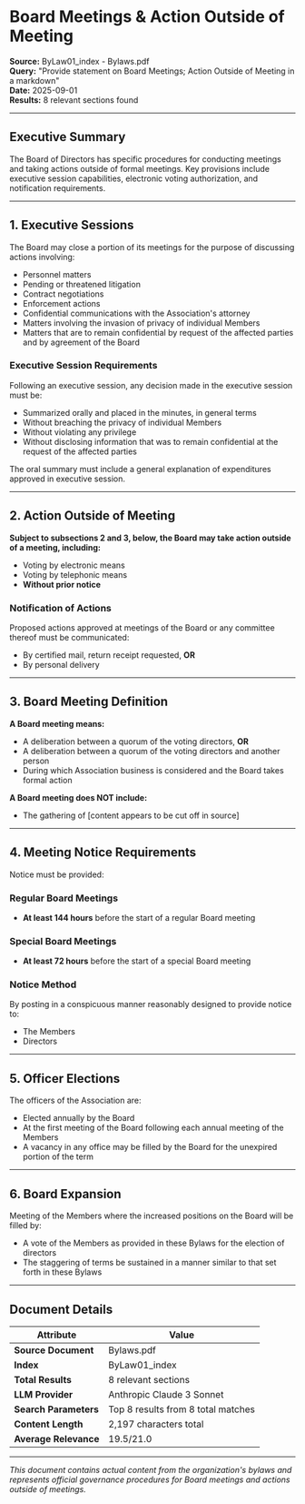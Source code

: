 # Board Meetings & Action Outside of Meeting

**Source:** ByLaw01_index - Bylaws.pdf  
**Query:** "Provide statement on Board Meetings; Action Outside of Meeting in a markdown"  
**Date:** 2025-09-01  
**Results:** 8 relevant sections found

---

## Executive Summary

The Board of Directors has specific procedures for conducting meetings and taking actions outside of formal meetings. Key provisions include executive session capabilities, electronic voting authorization, and notification requirements.

---

## 1. Executive Sessions

The Board may close a portion of its meetings for the purpose of discussing actions involving:

- Personnel matters
- Pending or threatened litigation
- Contract negotiations
- Enforcement actions
- Confidential communications with the Association's attorney
- Matters involving the invasion of privacy of individual Members
- Matters that are to remain confidential by request of the affected parties and by agreement of the Board

### Executive Session Requirements

Following an executive session, any decision made in the executive session must be:
- Summarized orally and placed in the minutes, in general terms
- Without breaching the privacy of individual Members
- Without violating any privilege
- Without disclosing information that was to remain confidential at the request of the affected parties

The oral summary must include a general explanation of expenditures approved in executive session.

---

## 2. Action Outside of Meeting

**Subject to subsections 2 and 3, below, the Board may take action outside of a meeting, including:**

- Voting by electronic means
- Voting by telephonic means
- **Without prior notice**

### Notification of Actions

Proposed actions approved at meetings of the Board or any committee thereof must be communicated:
- By certified mail, return receipt requested, **OR**
- By personal delivery

---

## 3. Board Meeting Definition

**A Board meeting means:**
- A deliberation between a quorum of the voting directors, **OR**
- A deliberation between a quorum of the voting directors and another person
- During which Association business is considered and the Board takes formal action

**A Board meeting does NOT include:**
- The gathering of [content appears to be cut off in source]

---

## 4. Meeting Notice Requirements

Notice must be provided:

### Regular Board Meetings
- **At least 144 hours** before the start of a regular Board meeting

### Special Board Meetings  
- **At least 72 hours** before the start of a special Board meeting

### Notice Method
By posting in a conspicuous manner reasonably designed to provide notice to:
- The Members
- Directors

---

## 5. Officer Elections

The officers of the Association are:
- Elected annually by the Board
- At the first meeting of the Board following each annual meeting of the Members
- A vacancy in any office may be filled by the Board for the unexpired portion of the term

---

## 6. Board Expansion

Meeting of the Members where the increased positions on the Board will be filled by:
- A vote of the Members as provided in these Bylaws for the election of directors
- The staggering of terms be sustained in a manner similar to that set forth in these Bylaws

---

## Document Details

| **Attribute** | **Value** |
|---------------|-----------|
| **Source Document** | Bylaws.pdf |
| **Index** | ByLaw01_index |
| **Total Results** | 8 relevant sections |
| **LLM Provider** | Anthropic Claude 3 Sonnet |
| **Search Parameters** | Top 8 results from 8 total matches |
| **Content Length** | 2,197 characters total |
| **Average Relevance** | 19.5/21.0 |

---

*This document contains actual content from the organization's bylaws and represents official governance procedures for Board meetings and actions outside of meetings.*
